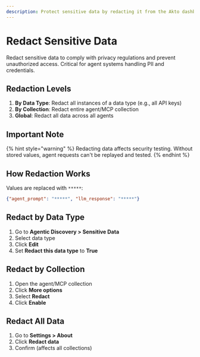 ```yaml
---
description: Protect sensitive data by redacting it from the Akto dashboard and logs.
---
```


# Redact Sensitive Data

Redact sensitive data to comply with privacy regulations and prevent unauthorized access. Critical for agent systems handling PII and credentials.

## Redaction Levels

1. **By Data Type**: Redact all instances of a data type (e.g., all API keys)
2. **By Collection**: Redact entire agent/MCP collection
3. **Global**: Redact all data across all agents

## Important Note

{% hint style="warning" %}
Redacting data affects security testing. Without stored values, agent requests can't be replayed and tested.
{% endhint %}

## How Redaction Works

Values are replaced with `*****`:
```json
{"agent_prompt": "*****", "llm_response": "*****"}
```

## Redact by Data Type

1. Go to **Agentic Discovery > Sensitive Data**
2. Select data type
3. Click **Edit**
4. Set **Redact this data type** to **True**

## Redact by Collection

1. Open the agent/MCP collection
2. Click **More options**
3. Select **Redact**
4. Click **Enable**

## Redact All Data

1. Go to **Settings > About**
2. Click **Redact data**
3. Confirm (affects all collections)
